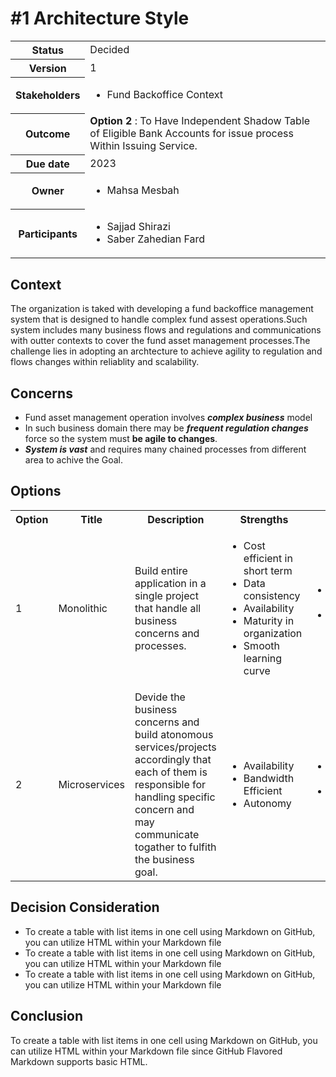 # #1 Architecture Style
 <table>
      <tbody>
        <tr>
          <th>Status</th>
          <td>
            Decided
          </td>
        </tr>
        <tr>
          <th>Version</th>
          <td>
            1
          </td>
        </tr>
        <tr>
          <th>Stakeholders</th>
          <td>
            <ul>
              <li>Fund Backoffice Context</li>
            </ul>
          </td>
        </tr>
        <tr>
          <th>
            <strong>Outcome</strong>
          </th>
          <td>
            <strong>Option 2 </strong>: To Have Independent Shadow Table of Eligible Bank Accounts for issue process Within Issuing Service.</td>
        </tr>
        <tr>
          <th>Due date</th>
          <td>2023</td>
        </tr>
        <tr>
          <th>Owner</th>
          <td>
            <ul>
              <li>
              Mahsa Mesbah
              </li>
            </ul>
          </td>
        </tr>
        <tr>
          <th>
            <p>
              <strong>Participants</strong>
            </p>
          </th>
          <td>
              <ul>
                <li>Sajjad Shirazi</li>
                <li>Saber Zahedian Fard</li>
              </ul>
          </td>
        </tr>
      </tbody>
    </table>

## Context
The organization is taked with developing a fund backoffice management system that is designed to handle complex fund assest operations.Such system includes many business flows and regulations and communications with outter contexts to cover the fund asset management processes.The challenge lies in adopting an archtecture to achieve agility to regulation and flows changes within reliablity and scalability. 
## Concerns
- Fund asset management operation involves ***complex business*** model
- In such business domain there may be ***frequent regulation changes*** force so the system must **be agile to changes**. 
- ***System is vast*** and requires many chained processes from different area to achive the Goal.

## Options

<table>
      <tbody>
        <tr>
          <th>Option</th>
          <th>Title</th>
          <th>Description</th>
          <th>Strengths</th>
          <th>Weakness</th>
          <th>Opportunities</th>
          <th>Threats</th>
        </tr>
        <tr>
          <td>1</td>
          <td>Monolithic</td>
          <td>Build entire application in a single project that handle all business concerns and processes. </td>
          <td>
            <ul>
              <li>Cost efficient in short term</li>
              <li>Data consistency</li>
              <li>Availability</li>
              <li>Maturity in organization</li>
              <li>Smooth learning curve</li>
            </ul>
          </td>
          <td>
            <ul>
              <li>Potential large code base</li>
              <li>Scalability Challange</li>
            </ul>
          </td>
          <td>
            <ul>
              <li>Single Source of Truth</li>
              <li>Immune To Bank Account Data Changes</li>
            </ul>
          </td>
          <td>
            <ul>
              <li>Single Point of Failure</li>
              <li>Potential Mesh Communication</li>
              <li>Potential Network Load </li>
              <li>Scalability Interdependence</li>
            </ul>
          </td>
        </tr>
        <tr>
          <td>2</td>
          <td>Microservices</td>
          <td>
            Devide the business concerns and build atonomous services/projects accordingly that each of them is responsible for handling specific concern and may communicate togather to fulfith the business goal.
          </td>
          <td>
            <ul>
              <li>Availability</li>
              <li>Bandwidth Efficient</li>
              <li>Autonomy</li>
            </ul>
          </td>
          <td>
            <ul>
              <li>Eventual Consistency</li>
              <li>Complexity of synchronization</li>
            </ul>
          </td>
          <td>
            <ul>
              <li>Independent Scalability</li>
              <li>Independent Issuing Operation</li>
            </ul>
          </td>
          <td>
            <ul>
              <li>Stale Data Risks</li>
              <li>Synchronization Challenges</li>
            </ul>
          </td>
        </tr>
      </tbody>
    </table>

## Decision Consideration
- To create a table with list items in one cell using Markdown on GitHub, you can utilize HTML within your Markdown file
- To create a table with list items in one cell using Markdown on GitHub, you can utilize HTML within your Markdown file
- To create a table with list items in one cell using Markdown on GitHub, you can utilize HTML within your Markdown file

## Conclusion
To create a table with list items in one cell using Markdown on GitHub, you can utilize HTML within your Markdown file since GitHub Flavored Markdown supports basic HTML.
